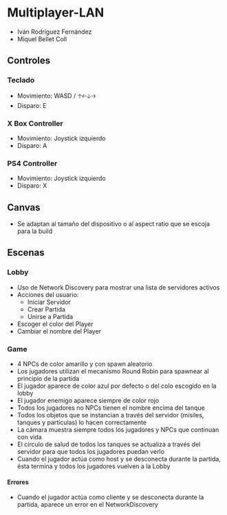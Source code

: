 # Multiplayer-LAN
- Iván Rodríguez Fernández
- Miquel Bellet Coll

## Controles
### Teclado
- Movimiento: WASD / 🡡🡠🡣🡢
- Disparo: E

### X Box Controller
- Movimiento: Joystick izquierdo
- Disparo: A

### PS4 Controller
- Movimiento: Joystick izquierdo
- Disparo: X

## Canvas
- Se adaptan al tamaño del dispositivo o al aspect ratio que se escoja para la build

## Escenas
### Lobby
- Uso de Network Discovery para mostrar una lista de servidores activos
- Acciones del usuario:
  - Iniciar Servidor
  - Crear Partida
  - Unirse a Partida
- Escoger el color del Player
- Cambiar el nombre del Player

### Game
- 4 NPCs de color amarillo y con spawn aleatorio
- Los jugadores utilizan el mecanismo Round Robin para spawnear al principio de la partida
- El jugador aparece de color azul por defecto o del colo escogido en la lobby
- El jugador enemigo aparece siempre de color rojo
- Todos los jugadores no NPCs tienen el nombre encima del tanque
- Todos los objetos que se instancian a través del servidor (misiles, tanques y partículas) lo hacen correctamente
- La cámara muestra siempre todos los jugadores y NPCs que continuan con vida
- El círculo de salud de todos los tanques se actualiza a través del servidor para que todos los jugadores puedan verlo
- Cuando el jugador actúa como host y se desconecta durante la partida, ésta termina y todos los jugadores vuelven a la Lobby

#### Errores
- Cuando el jugador actúa como cliente y se desconecta durante la partida, aparece un error en el NetworkDiscovery
